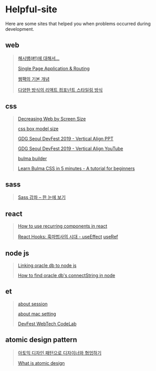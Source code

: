 # Helpful-site

Here are some sites that helped you when problems occurred during development.

## web

>[해시뱅(#!)에 대해서...](https://blog.outsider.ne.kr/698)
>
>[Single Page Application & Routing](https://poiemaweb.com/js-spa#33-hash-%EB%B0%A9%EC%8B%9D)
>
>[웹팩의 기본 개념](http://jeonghwan-kim.github.io/js/2017/05/15/webpack.html)
>
>[다양한 방식의 리액트 컴포넌트 스타일링 방식](https://velog.io/@velopert/react-component-styling)

## css
>[Decreasing Web by Screen Size](https://tech.devsisters.com/posts/shrinking-webpage)
>
>[css box model size](https://webdir.tistory.com/413)
>
>[GDG Seoul DevFest 2019 - Vertical Align PPT](https://www.slideshare.net/ssuser22e7fc/gdg-seoul-devfest-2019-vertical-align)
>
>[GDG Seoul DevFest 2019 - Vertical Align YouTube](https://www.youtube.com/watch?v=ee_M_eCOCJ4)
>
>[bulma builder](https://bulma.dev/)
>
>[Learn Bulma CSS in 5 minutes - A tutorial for beginners](https://www.freecodecamp.org/news/learn-bulma-in-5-minutes-ec5188c53e83/)

## sass
>[Sass 강좌 – 한 눈에 보기](https://velopert.com/1712)
>

## react
> [How to use recurring components in react](https://velog.io/@public_danuel/trendy-react-multiple-components)
>
>
> [React Hooks: 훅마법사의 시대 - useEffect](https://slides.com/rinae/let-you-know-useeffect#/)
> [useRef](https://velog.io/@public_danuel/trendy-react-useref)


## node js 
>[Linking oracle db to node js](https://namjackson.tistory.com/12)
>
>[How to find oracle db's connectString in node](https://lts0606.tistory.com/183)

## et
>[about session](https://hyeonstorage.tistory.com/125)
>
>[about mac setting](https://nesoy.github.io/articles/2018-01/Mac-Terminal)
>
>[DevFest WebTech CodeLab](https://eunajjing.github.io/2019/12/31/webtech/)


## atomic design pattern
>[아토믹 디자인 패턴으로 디자이너와 협업하기](https://speakerdeck.com/feel5ny/atomig-paeteoneuro-dijaineowa-hyeobeobhagi?slide=46)
>
> [What is atomic design](https://brunch.co.kr/@ultra0034/63)
